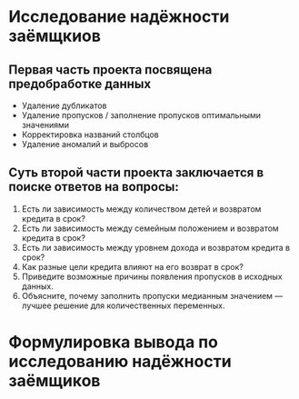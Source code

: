 # Исследование надёжности заёмщкиов
## Первая часть проекта посвящена предобработке данных
+ Удаление дубликатов
+ Удаление пропусков / заполнение пропусков оптимальными значениями
+ Корректировка названий столбцов
+ Удаление аномалий и выбросов
## Суть второй части проекта заключается в поиске ответов на вопросы:
1. Есть ли зависимость между количеством детей и возвратом кредита в срок?
2. Есть ли зависимость между семейным положением и возвратом кредита в срок?
3. Есть ли зависимость между уровнем дохода и возвратом кредита в срок?
4. Как разные цели кредита влияют на его возврат в срок?
5. Приведите возможные причины появления пропусков в исходных данных.
6. Объясните, почему заполнить пропуски медианным значением — лучшее решение для количественных переменных.
# Формулировка вывода по исследованию надёжности заёмщиков
